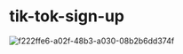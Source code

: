 # tik-tok-sign-up

![f222ffe6-a02f-48b3-a030-08b2b6dd374f](https://user-images.githubusercontent.com/46577836/115446751-f0a19180-a217-11eb-817c-016ba59ed85a.jpg)
